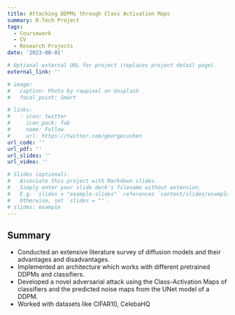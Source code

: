 ```yaml
---
title: Attacking DDPMs through Class Activation Maps
summary: B.Tech Project
tags:
  - Coursework
  - CV
  - Research Projects
date: '2023-08-01'

# Optional external URL for project (replaces project detail page).
external_link: ''

# image:
#   caption: Photo by rawpixel on Unsplash
#   focal_point: Smart

# links:
#   - icon: twitter
#     icon_pack: fab
#     name: Follow
#     url: https://twitter.com/georgecushen
url_code: ''
url_pdf: ''
url_slides: ''
url_video: ''

# Slides (optional).
#   Associate this project with Markdown slides.
#   Simply enter your slide deck's filename without extension.
#   E.g. `slides = "example-slides"` references `content/slides/example-slides.md`.
#   Otherwise, set `slides = ""`.
# slides: example
---
```


## Summary 
- Conducted an extensive literature survey of diffusion models and their advantages and disadvantages. 
- Implemented an architecture which works with different pretrained DDPMs and classifiers. 
- Developed a novel adversarial attack using the Class-Activation Maps of classifiers and the predicted noise maps from the UNet model of a DDPM.
- Worked with datasets like CIFAR10, CelebaHQ